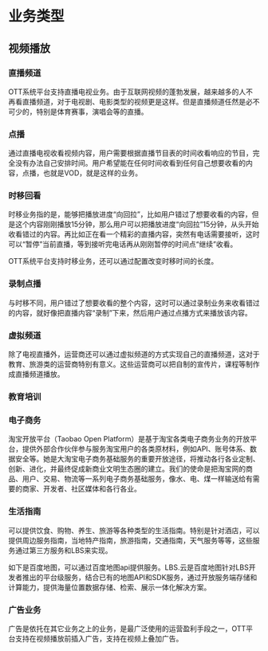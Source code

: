 # 业务类型

## 视频播放

### 直播频道

OTT系统平台支持直播电视业务。由于互联网视频的蓬勃发展，越来越多的人不再看直播频道，对于电视剧、电影类型的视频更是这样。但是直播频道任然是必不可少的，特别是体育赛事，演唱会等的直播。

### 点播

通过直播电视收看视频内容，用户需要根据直播节目表的时间收看响应的节目，完全没有办法自己安排时间。用户希望能在任何时间收看到任何自己想要收看的内容，点播，也就是VOD，就是这样的业务。

### 时移回看

时移业务指的是，能够把播放进度“向回拉”，比如用户错过了想要收看的内容，但是这个内容刚刚播放15分钟，那么用户可以把播放进度“向回拉”15分钟，从头开始收看错过的内容。再比如正在看一个精彩的直播内容，突然有电话需要接听，这时可以“暂停”当前直播，等到接听完电话再从刚刚暂停的时间点“继续”收看。

OTT系统平台支持时移业务，还可以通过配置改变时移时间的长度。

### 录制点播
与时移不同，用户错过了想要收看的整个内容，这时可以通过录制业务来收看错过的内容，就好像把直播内容“录制”下来，然后用户通过点播方式来播放该内容。

### 虚拟频道

除了电视直播外，运营商还可以通过虚拟频道的方式实现自己的直播频道，这对于教育、旅游类的运营商特别有意义。这些运营商可以把自制的宣传片，课程等制作成直播频道播放。

### 教育培训

### 电子商务

淘宝开放平台（Taobao Open Platform）是基于淘宝各类电子商务业务的开放平台，提供外部合作伙伴参与服务淘宝用户的各类原材料，例如API、账号体系、数据安全等。她是大淘宝电子商务基础服务的重要开放途径，将推动各行各业定制、创新、进化，并最终促成新商业文明生态圈的建立。我们的使命是把淘宝网的商品、用户、交易、物流等一系列电子商务基础服务，像水、电、煤一样输送给有需要的商家、开发者、社区媒体和各行各业。

### 生活指南

可以提供饮食、购物、养生、旅游等各种类型的生活指南。特别是针对酒店，可以提供周边服务指南，当地特产指南，旅游指南，交通指南，天气服务等等，这些服务通过第三方服务和LBS来实现。

如下是百度地图，可以通过百度地图api提供服务。LBS.云是百度地图针对LBS开发者推出的平台级服务，结合已有的地图API和SDK服务，通过开放服务端存储和计算能力，提供海量位置数据存储、检索、展示一体化解决方案。

### 广告业务

广告是依托在其它业务之上的业务，是最广泛使用的运营盈利手段之一，OTT平台支持在视频播放前插入广告，支持在视频上叠加广告。


